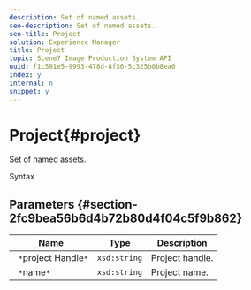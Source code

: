```yaml
---
description: Set of named assets.
seo-description: Set of named assets.
seo-title: Project
solution: Experience Manager
title: Project
topic: Scene7 Image Production System API
uuid: f1c591e5-9993-478d-8f36-5c325b0b8ea0
index: y
internal: n
snippet: y
---
```


# Project{#project}

Set of named assets.

 Syntax 

## Parameters {#section-2fc9bea56b6d4b72b80d4f04c5f9b862}

|  Name  | Type  | Description  |
|---|---|---|
|  ` *`project Handle`*`  | `xsd:string`  | Project handle.  |
|  ` *`name`*`  | `xsd:string`  | Project name.  |

